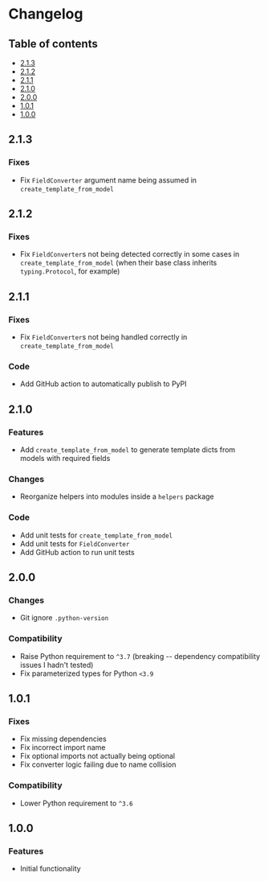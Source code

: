# Changelog

## Table of contents

- [2.1.3](#213)
- [2.1.2](#212)
- [2.1.1](#211)
- [2.1.0](#210)
- [2.0.0](#200)
- [1.0.1](#101)
- [1.0.0](#100)

## 2.1.3

### Fixes

- Fix `FieldConverter` argument name being assumed in `create_template_from_model`

## 2.1.2

### Fixes

- Fix `FieldConverter`s not being detected correctly in some cases in `create_template_from_model` (when their base class inherits `typing.Protocol`, for example)

## 2.1.1

### Fixes

- Fix `FieldConverter`s not being handled correctly in `create_template_from_model`

### Code

- Add GitHub action to automatically publish to PyPI

## 2.1.0

### Features

- Add `create_template_from_model` to generate template dicts from models with required fields

### Changes

- Reorganize helpers into modules inside a `helpers` package

### Code

- Add unit tests for `create_template_from_model`
- Add unit tests for `FieldConverter`
- Add GitHub action to run unit tests

## 2.0.0

### Changes

- Git ignore `.python-version`

### Compatibility

- Raise Python requirement to `^3.7` (breaking -- dependency compatibility issues I hadn't tested)
- Fix parameterized types for Python `<3.9`

## 1.0.1

### Fixes

- Fix missing dependencies
- Fix incorrect import name
- Fix optional imports not actually being optional
- Fix converter logic failing due to name collision

### Compatibility

- Lower Python requirement to `^3.6`

## 1.0.0

### Features

- Initial functionality

